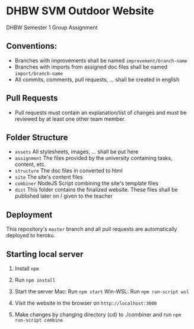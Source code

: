 # DHBW SVM Outdoor Website
DHBW Semester 1 Group Assignment


## Conventions:

- Branches with improvements shall be named `improvement/branch-name`
- Branches with imports from assigned doc files shall be named `import/branch-name`
- All commits, comments, pull requests, ... shall be created in english

## Pull Requests
- Pull requests must contain an explanation/list of changes and must be reviewed by at least one other team member.

## Folder Structure

- `assets`        All stylesheets, images, ... shall be put here
- `assignment`    The files provided by the university containing tasks, content, etc.
- `structure`     The doc files in converted to html
- `site`          The site's content files
- `combiner`      NodeJS Script combining the site's template files
- `dist`          This folder contains the finalized website. These files shall be published later on / given to the teacher 

## Deployment

This repository's `master` branch and all pull requests are automatically deployed to heroku.

## Starting local server
1. Install `npm`

2. Run `npm install`
3. Start the server
Mac: Run `npm start` 
Win-WSL: Run `npm run-script wsl`
4. Visit the website in the browser on `http://localhost:3000`
5. Make changes by changing directory (cd) to ./combiner and run `npm run-script combine`
